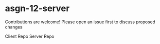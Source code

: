 # asgn-12-server
Contributions are welcome! Please open an issue first to discuss proposed changes

Client Repo
Server Repo

